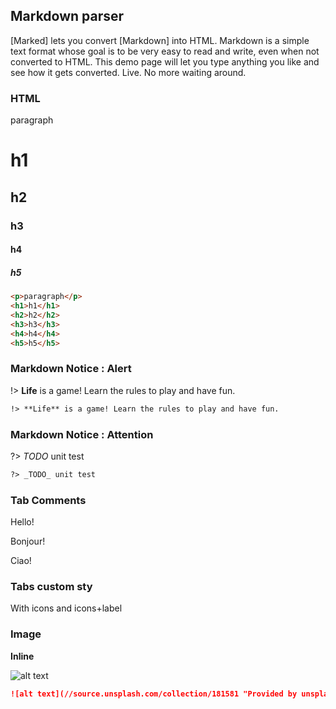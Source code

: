 ## Markdown parser

[Marked] lets you convert [Markdown] into HTML.  Markdown is a simple text format whose goal is to be very easy to read and write, even when not converted to HTML.  This demo page will let you type anything you like and see how it gets converted.  Live.  No more waiting around.

### HTML

<p>paragraph</p>
<h1>h1</h1>
<h2>h2</h2>
<h3>h3</h3>
<h4>h4</h4>
<h5>h5</h5>

```html
<p>paragraph</p>
<h1>h1</h1>
<h2>h2</h2>
<h3>h3</h3>
<h4>h4</h4>
<h5>h5</h5>
```

### Markdown Notice : Alert

!> **Life** is a game! Learn the rules to play and have fun.

```md
!> **Life** is a game! Learn the rules to play and have fun.
```

### Markdown Notice : Attention

?> _TODO_ unit test

```md
?> _TODO_ unit test
```

### Tab Comments

<!-- tabs:start -->

<!-- tab:English -->

Hello!

<!-- tab:French -->

Bonjour!

<!-- tab:Italian -->

Ciao!

<!-- tabs:end -->

### Tabs custom sty

With icons and icons+label


### Image

**Inline**

![alt text](//source.unsplash.com/collection/181581 "Provided by unsplash.com")

```md
![alt text](//source.unsplash.com/collection/181581 "Provided by unsplash.com")
```
